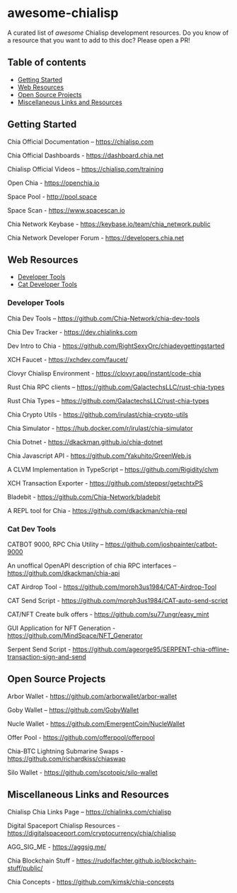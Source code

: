 # awesome-chialisp

A curated list of _awesome_ Chialisp development resources. Do you know of a resource that you want to add to this doc? Please open a PR!

## Table of contents
* [Getting Started](#getting-started)
* [Web Resources](#web-resources)
* [Open Source Projects](#open-source-projects)
* [Miscellaneous Links and Resources](#miscellaneous-links-and-resources)


## Getting Started


Chia Official Documentation – https://chialisp.com

Chia Official Dashboards - https://dashboard.chia.net

Chialisp Official Videos – https://chialisp.com/training

Open Chia - https://openchia.io

Space Pool - http://pool.space

Space Scan - https://www.spacescan.io

Chia Network Keybase - https://keybase.io/team/chia_network.public

Chia Network Developer Forum - https://developers.chia.net


## Web Resources
* [Developer Tools](#developer-tools)
* [Cat Developer Tools](#cat-dev-tools)

### Developer Tools

Chia Dev Tools – https://github.com/Chia-Network/chia-dev-tools

Chia Dev Tracker - https://dev.chialinks.com

Dev Intro to Chia - https://github.com/RightSexyOrc/chiadevgettingstarted

XCH Faucet - https://xchdev.com/faucet/

Clovyr Chialisp Environment - https://clovyr.app/instant/code-chia

Rust Chia RPC clients – https://github.com/GalactechsLLC/rust-chia-types

Rust Chia Types – https://github.com/GalactechsLLC/rust-chia-types

Chia Crypto Utils - https://github.com/irulast/chia-crypto-utils

Chia Simulator - https://hub.docker.com/r/irulast/chia-simulator

Chia Dotnet - https://dkackman.github.io/chia-dotnet

Chia Javascript API - https://github.com/Yakuhito/GreenWeb.js

A CLVM Implementation in TypeScript – https://github.com/Rigidity/clvm

XCH Transaction Exporter - https://github.com/steppsr/getxchtxPS

Bladebit - https://github.com/Chia-Network/bladebit

A REPL tool for Chia - https://github.com/dkackman/chia-repl

### Cat Dev Tools

CATBOT 9000, RPC Chia Utility – https://github.com/joshpainter/catbot-9000

An unoffical OpenAPI description of chia RPC interfaces – https://github.com/dkackman/chia-api

CAT Airdrop Tool - https://github.com/morph3us1984/CAT-Airdrop-Tool

CAT Send Script - https://github.com/morph3us1984/CAT-auto-send-script

CAT/NFT Create bulk offers - https://github.com/su77ungr/easy_mint

GUI Application for NFT Generation - https://github.com/MindSpace/NFT_Generator

Serpent Send Script - https://github.com/ageorge95/SERPENT-chia-offline-transaction-sign-and-send

## Open Source Projects

Arbor Wallet - https://github.com/arborwallet/arbor-wallet

Goby Wallet – https://github.com/GobyWallet

Nucle Wallet - https://github.com/EmergentCoin/NucleWallet

Offer Pool - https://github.com/offerpool/offerpool

Chia-BTC Lightning Submarine Swaps - https://github.com/richardkiss/chiaswap

Silo Wallet - https://github.com/scotopic/silo-wallet


## Miscellaneous Links and Resources

Chialisp Chia Links Page – https://chialinks.com/chialisp

Digital Spaceport Chialisp Resources - https://digitalspaceport.com/cryptocurrency/chia/chialisp

AGG_SIG_ME - https://aggsig.me/

Chia Blockchain Stuff - https://rudolfachter.github.io/blockchain-stuff/public/

Chia Concepts - https://github.com/kimsk/chia-concepts
